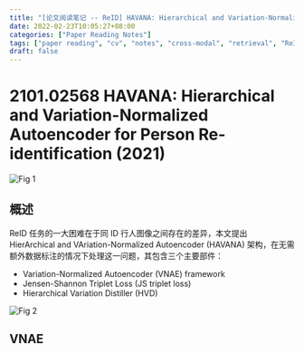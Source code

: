 ```yaml
---
title: "[论文阅读笔记 -- ReID] HAVANA: Hierarchical and Variation-Normalized Autoencoder (2021)"
date: 2022-02-23T10:05:27+08:00
categories: ["Paper Reading Notes"]
tags: ["paper reading", "cv", "notes", "cross-modal", "retrieval", "ReID", "uncertainty"]
draft: false
---
```


# 2101.02568 HAVANA: Hierarchical and Variation-Normalized Autoencoder for Person Re-identification (2021)

![Fig 1](/images/2022/PRN195/1.png)

## 概述

ReID 任务的一大困难在于同 ID 行人图像之间存在的差异，本文提出 HierArchical and VAriation-Normalized Autoencoder (HAVANA) 架构，在无需额外数据标注的情况下处理这一问题，其包含三个主要部件：  
+ Variation-Normalized Autoencoder (VNAE) framework
+ Jensen-Shannon Triplet Loss (JS triplet loss)
+ Hierarchical Variation Distiller (HVD)

![Fig 2](/images/2022/PRN195/2.png)

## VNAE


